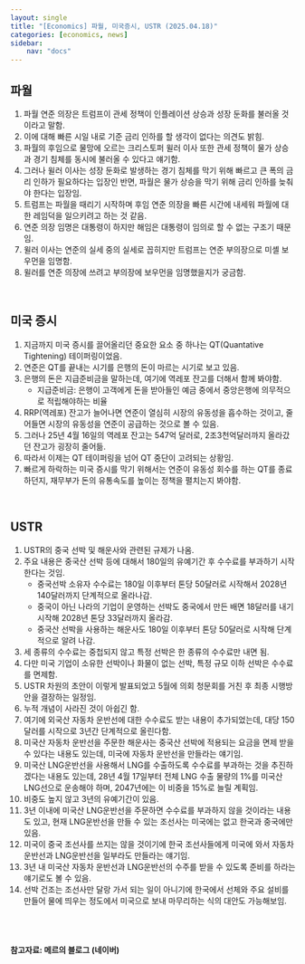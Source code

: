 ```yaml
---
layout: single
title: "[Economics] 파월, 미국증시, USTR (2025.04.18)"
categories: [economics, news]
sidebar:
    nav: "docs"
---
```


## 파월
1. 파월 연준 의장은 트럼프이 관세 정책이 인플레이션 상승과 성장 둔화를 불러올 것이라고 말함.
1. 이에 대해 빠른 시일 내로 기준 금리 인하를 할 생각이 없다는 의견도 밝힘.
1. 파월의 후임으로 물망에 오르는 크리스토퍼 윌러 이사 또한 관세 정책이 물가 상승과 경기 침체를 동시에 불러올 수 있다고 얘기함.
1. 그러나 윌러 이사는 성장 둔화로 발생하는 경기 침체를 막기 위해 빠르고 큰 폭의 금리 인하가 필요하다는 입장인 반면, 파월은 물가 상승을 막기 위해 금리 인하를 늦춰야 한다는 입장임.
1. 트럼프는 파월을 때리기 시작하며 후임 연준 의장을 빠른 시간에 내세워 파월에 대한 레임덕을 일으키려고 하는 것 같음.
1. 연준 의장 임명은 대통령이 하지만 해임은 대통령이 임의로 할 수 없는 구조기 때문임.
1. 윌러 이사는 연준의 실세 중의 실세로 꼽히지만 트럼프는 연준 부의장으로 미셸 보우먼을 임명함.
1. 윌러를 연준 의장에 쓰려고 부의장에 보우먼을 임명했을지가 궁금함.

<br/>

## 미국 증시
1. 지금까지 미국 증시를 끌어올리던 중요한 요소 중 하나는 QT(Quantative Tightening) 테이퍼링이었음.
1. 연준은 QT를 끝내는 시기를 은행의 돈이 마르는 시기로 보고 있음.
1. 은행의 돈은 지급준비금을 말하는데, 여기에 역레포 잔고를 더해서 함께 봐야함.
    - 지급준비금: 은행이 고객에게 돈을 받아들인 예금 중에서 중앙은행에 의무적으로 적립해야하는 비율
1. RRP(역레포) 잔고가 늘어나면 연준이 열심히 시장의 유동성을 흡수하는 것이고, 줄어들면 시장의 유동성을 연준이 공급하는 것으로 볼 수 있음.
1. 그러나 25년 4월 16일의 역레포 잔고는 547억 달러로, 2조3천억달러까지 올라갔던 잔고가 굉장히 줄어듦.
1. 따라서 이제는 QT 테이퍼링을 넘어 QT 중단이 고려되는 상황임.
1. 빠르게 하락하는 미국 증시를 막기 위해서는 연준이 유동성 회수를 하는 QT를 종료하던지, 재무부가 돈의 유통속도를 높이는 정책을 펼치는지 봐야함.

<br/>

## USTR 
1. USTR의 중국 선박 및 해운사와 관련된 규제가 나옴.
1. 주요 내용은 중국산 선박 등에 대해서 180일의 유예기간 후 수수료를 부과하기 시작한다는 것임.
    - 중국선박 소유자 수수료는 180일 이후부터 톤당 50달러로 시작해서 2028년 140달러까지 단계적으로 올라나감.
    - 중국이 아닌 나라의 기업이 운영하는 선박도 중국에서 만든 배면 18달러를 내기 시작해 2028년 톤당 33달러까지 올라감.
    - 중국산 선박을 사용하는 해운사도 180일 이후부터 톤당 50달러로 시작해 단계적으로 알려 나감.
1. 세 종류의 수수료는 중첩되지 않고 특정 선박은 한 종류의 수수료만 내면 됨.
1. 다만 미국 기업이 소유한 선박이나 화물이 없는 선박, 특정 규모 이하 선박은 수수료를 면제함.
1. USTR 차원의 초안이 이렇게 발표되었고 5월에 의회 청문회를 거친 후 최종 시행방안을 결장하는 일정임.
1. 누적 개념이 사라진 것이 아쉽긴 함.
1. 여기에 외국산 자동차 운반선에 대한 수수료도 받는 내용이 추가되었는데, 대당 150달러를 시작으로 3년간 단계적으로 올린다함.
1. 미국산 자동차 운반선을 주문한 해운사는 중국산 선박에 적용되는 요금을 면제 받을 수 있다는 내용도 있는데, 미국에 자동차 운반선을 만들라는 얘기임.
1. 미국산 LNG운반선을 사용해서 LNG를 수출하도록 수수료를 부과하는 것을 추진하겠다는 내용도 있는데, 28년 4월 17일부터 전체 LNG 수출 물량의 1%를 미국산 LNG선으로 운송해야 하며, 2047년에는 이 비중을 15%로 늘릴 계획임.
1. 비중도 높지 않고 3년의 유예기간이 있음.
1. 3년 이내에 미국산 LNG운반선을 주문하면 수수료를 부과하지 않을 것이라는 내용도 있고, 현재 LNG운반선을 만들 수 있는 조선사는 미국에는 없고 한국과 중국에만 있음.
1. 미국이 중국 조선사를 쓰지는 않을 것이기에 한국 조선사들에게 미국에 와서 자동차운반선과 LNG운반선을 일부라도 만들라는 얘기임.
1. 3년 내 미국산 자동차 운반선과 LNG운반선의 수주를 받을 수 있도록 준비를 하라는 얘기로도 볼 수 있음.
1. 선박 건조는 조선사만 달랑 가서 되는 일이 아니기에 한국에서 선체와 주요 설비를 만들어 물에 띄우는 정도에서 미국으로 보내 마무리하는 식의 대안도 가능해보임.



<br/>
<br/>

#### 참고자료: 메르의 블로그 (네이버) 